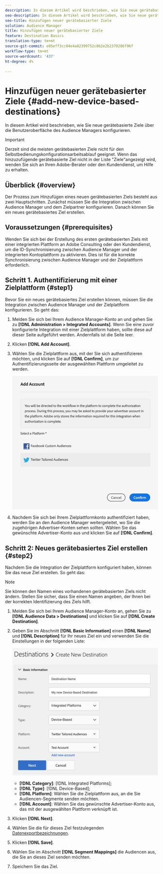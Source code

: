 ```yaml
---
description: In diesem Artikel wird beschrieben, wie Sie neue gerätebasierte Ziele über die Benutzeroberfläche des Audience Managers konfigurieren.
seo-description: In diesem Artikel wird beschrieben, wie Sie neue gerätebasierte Ziele über die Benutzeroberfläche des Audience Managers konfigurieren.
seo-title: Hinzufügen neuer gerätebasierter Ziele
solution: Audience Manager
title: Hinzufügen neuer gerätebasierter Ziele
feature: Destination Basics
translation-type: tm+mt
source-git-commit: e05eff3cc04e4a82399752c862e2b2370286f96f
workflow-type: tm+mt
source-wordcount: '437'
ht-degree: 4%

---
```



# Hinzufügen neuer gerätebasierter Ziele {#add-new-device-based-destinations}

In diesem Artikel wird beschrieben, wie Sie neue gerätebasierte Ziele über die Benutzeroberfläche des Audience Managers konfigurieren.

>[!IMPORTANT]
>
>Derzeit sind die meisten gerätebasierten Ziele nicht für den Selbstbedienungskonfigurationsarbeitsablauf geeignet. Wenn das hinzuzufügende gerätebasierte Ziel nicht in der Liste &quot;Ziele&quot;angezeigt wird, wenden Sie sich an Ihren Adobe-Berater oder den Kundendienst, um Hilfe zu erhalten.

## Überblick {#overview}

Der Prozess zum Hinzufügen eines neuen gerätebasierten Ziels besteht aus zwei Hauptschritten. Zunächst müssen Sie die Integration zwischen Audience Manager und dem Zielpartner konfigurieren. Danach können Sie ein neues gerätebasiertes Ziel erstellen.

## Voraussetzungen {#prerequisites}

Wenden Sie sich bei der Erstellung des ersten gerätebasierten Ziels mit einer integrierten Plattform an Adobe Consulting oder den Kundendienst, um die ID-Synchronisierung zwischen Audience Manager und der integrierten Kontoplattform zu aktivieren. Dies ist für die korrekte Synchronisierung zwischen Audience Manager und der Zielplattform erforderlich.

## Schritt 1. Authentifizierung mit einer Zielplattform {#step1}

Bevor Sie ein neues gerätebasiertes Ziel erstellen können, müssen Sie die Integration zwischen Audience Manager und der Zielplattform konfigurieren. So geht das:

1. Melden Sie sich bei Ihrem Audience Manager-Konto an und gehen Sie zu **[!DNL Administration > Integrated Accounts]**. Wenn Sie eine zuvor konfigurierte Integration mit einer Zielplattform haben, sollte diese auf dieser Seite aufgeführt werden. Andernfalls ist die Seite leer.
1. Klicken **[!DNL Add Account]**.
1. Wählen Sie die Zielplattform aus, mit der Sie sich authentifizieren möchten, und klicken Sie auf **[!DNL Confirm]**, um zur Authentifizierungsseite der ausgewählten Plattform umgeleitet zu werden.

   ![integrierte Plattformen](assets/dbd-integrated-platforms.png)

1. Nachdem Sie sich bei Ihrem Zielplattformkonto authentifiziert haben, werden Sie an den Audience Manager weitergeleitet, wo Sie die zugehörigen Advertiser-Konten sehen sollten. Wählen Sie das gewünschte Advertiser-Konto aus und klicken Sie auf **[!DNL Confirm]**.

## Schritt 2: Neues gerätebasiertes Ziel erstellen {#step2}

Nachdem Sie die Integration der Zielplattform konfiguriert haben, können Sie das neue Ziel erstellen. So geht das:

>[!NOTE]
>
>Sie können den Namen eines vorhandenen gerätebasierten Ziels nicht ändern. Stellen Sie sicher, dass Sie einen Namen angeben, der Ihnen bei der korrekten Identifizierung des Ziels hilft.

1. Melden Sie sich bei Ihrem Audience Manager-Konto an, gehen Sie zu **[!DNL Audience Data > Destinations]** und klicken Sie auf **[!DNL Create Destination]**.
1. Geben Sie im Abschnitt **[!DNL Basic Information]** einen **[!DNL Name]** und **[!DNL Description]** für Ihr neues Ziel ein und verwenden Sie die Einstellungen in der folgenden Liste:

   ![setup](assets/dbd-new-basic.png)

   * **[!DNL Category]**: [!DNL Integrated Platforms];
   * **[!DNL Type]**:  [!DNL Device-Based];
   * **[!DNL Platform]**: Wählen Sie die Zielplattform aus, an die Sie Audiencen-Segmente senden möchten.
   * **[!DNL Account]**: Wählen Sie das gewünschte Advertiser-Konto aus, das mit der ausgewählten Plattform verknüpft ist.
1. Klicken **[!DNL Next]**.
1. Wählen Sie die für dieses Ziel festzulegenden [Datenexportbezeichnungen](/help/using/features/data-export-controls.md#controls-labels).
1. Klicken **[!DNL Save]**.
1. Wählen Sie im Abschnitt **[!DNL Segment Mappings]** die Audiencen aus, die Sie an dieses Ziel senden möchten.
1. Speichern Sie das Ziel.
